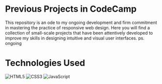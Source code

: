 # Previous Projects in CodeCamp
This repository is an ode to my ongoing development and firm commitment in mastering the practice of responsive web design.
Here you will find a collection of small-scale projects that have been attentively developed to improve my skills in designing intuitive and visual user interfaces.
ps. ongoing

# Technologies Used
![HTML5](https://img.shields.io/badge/html5-%23E34F26.svg?style=flat&logo=html5&logoColor=white)
![CSS3](https://img.shields.io/badge/css3-%231572B6.svg?style=flat&logo=css3&logoColor=white)
![JavaScript](https://img.shields.io/badge/javascript-%23323330.svg?style=flat&logo=javascript&logoColor=%23F7DF1E)
